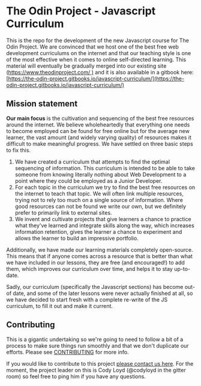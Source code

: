 # The Odin Project - Javascript Curriculum

This is the repo for the development of the new Javascript course for The Odin Project.  We are convinced that we host one of the best free web development curriculums on the internet and that our teaching style is one of the most effective when it comes to online self-directed learning.  This material will eventually be gradually merged into our existing site \([https://www.theodinproject.com/ \)](https://www.theodinproject.com/) and it is also available in a gitbook here: [https://the-odin-project.gitbooks.io/javascript-curriculum/](https://the-odin-project.gitbooks.io/javascript-curriculum/)

## Mission statement

**Our main focus** is the cultivation and sequencing of the best free resources around the internet. We believe wholeheartedly that everything one needs to become employed can be found for free online but for the average new learner, the vast amount \(and widely varying quality\) of resources makes it difficult to make meaningful progress.  We have settled on three basic steps to fix this.

1. We have created a curriculum that attempts to find the optimal sequencing of information. This curriculum is intended to be able to take someone from knowing literally nothing about Web Development to a point where they could be employed as a Junior Developer.
2. For each topic in the curriculum we try to find the best free resources on the internet to teach that topic.  We will often link multiple resources, trying not to rely too much on a single source of information.  Where good resources can not be found we write our own, but we definitely prefer to primarily link to external sites.
3. We invent and cultivate projects that give learners a chance to practice what they've learned and integrate skills along the way, which increases information retention, gives the learner a chance to experiment and allows the learner to build an impressive portfolio.

Additionally, we have made our learning materials completely open-source.  This means that if anyone comes across a resource that is better than what we have included in our lessons, they are free \(and encouraged!\) to add them, which improves our curriculum over time, and helps it to stay up-to-date.

Sadly, our curriculum \(specifically the Javascript sections\) has become out-of date, and some of the later lessons were never actually finished at all, so we have decided to start fresh with a complete re-write of the JS curriculum, to fill it out and make it current.

## Contributing

This is a gigantic undertaking so we're going to need to follow a bit of a process to make sure things run smoothly and that we don't duplicate our efforts. Please see [CONTRIBUTING](https://github.com/TheOdinProject/javascript_curriculum/blob/master/CONTRIBUTING.md) for more info.

If you would like to contribute to this project [please contact us here](https://gitter.im/TheOdinProject/New-JS-course).  For the moment, the project leader on this is Cody Loyd \(@codyloyd in the gitter room\) so feel free to ping him if you have any questions.

